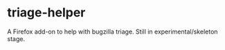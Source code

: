 # triage-helper
A Firefox add-on to help with bugzilla triage. Still in experimental/skeleton stage.

